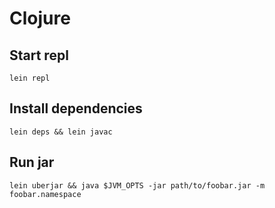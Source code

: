 <!-- -*- coding: utf-8; -*- -->

# Clojure

## Start repl

    lein repl

## Install dependencies

    lein deps && lein javac

## Run jar

    lein uberjar && java $JVM_OPTS -jar path/to/foobar.jar -m foobar.namespace
